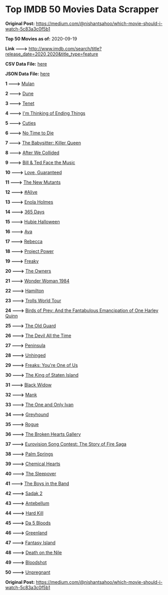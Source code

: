# Top IMDB 50 Movies Data Scrapper

**Original Post:** https://medium.com/@nishantsahoo/which-movie-should-i-watch-5c83a3c0f5b1

**Top 50 Movies as of:** 2020-09-19

**Link --->** http://www.imdb.com/search/title?release_date=2020,2020&title_type=feature

**CSV Data File:** [here](/Data/data.csv)

**JSON Data File:** [here](/Data/data.json)

**1 --->** [Mulan](https://www.imdb.com/title/tt4566758/?ref_=adv_li_tt)

**2 --->** [Dune](https://www.imdb.com/title/tt1160419/?ref_=adv_li_tt)

**3 --->** [Tenet](https://www.imdb.com/title/tt6723592/?ref_=adv_li_tt)

**4 --->** [I'm Thinking of Ending Things](https://www.imdb.com/title/tt7939766/?ref_=adv_li_tt)

**5 --->** [Cuties](https://www.imdb.com/title/tt9196192/?ref_=adv_li_tt)

**6 --->** [No Time to Die](https://www.imdb.com/title/tt2382320/?ref_=adv_li_tt)

**7 --->** [The Babysitter: Killer Queen](https://www.imdb.com/title/tt11024272/?ref_=adv_li_tt)

**8 --->** [After We Collided](https://www.imdb.com/title/tt10362466/?ref_=adv_li_tt)

**9 --->** [Bill & Ted Face the Music](https://www.imdb.com/title/tt1086064/?ref_=adv_li_tt)

**10 --->** [Love, Guaranteed](https://www.imdb.com/title/tt11100856/?ref_=adv_li_tt)

**11 --->** [The New Mutants](https://www.imdb.com/title/tt4682266/?ref_=adv_li_tt)

**12 --->** [#Alive](https://www.imdb.com/title/tt10620868/?ref_=adv_li_tt)

**13 --->** [Enola Holmes](https://www.imdb.com/title/tt7846844/?ref_=adv_li_tt)

**14 --->** [365 Days](https://www.imdb.com/title/tt10886166/?ref_=adv_li_tt)

**15 --->** [Hubie Halloween](https://www.imdb.com/title/tt10682266/?ref_=adv_li_tt)

**16 --->** [Ava](https://www.imdb.com/title/tt8784956/?ref_=adv_li_tt)

**17 --->** [Rebecca](https://www.imdb.com/title/tt2235695/?ref_=adv_li_tt)

**18 --->** [Project Power](https://www.imdb.com/title/tt7550000/?ref_=adv_li_tt)

**19 --->** [Freaky](https://www.imdb.com/title/tt10919380/?ref_=adv_li_tt)

**20 --->** [The Owners](https://www.imdb.com/title/tt9806370/?ref_=adv_li_tt)

**21 --->** [Wonder Woman 1984](https://www.imdb.com/title/tt7126948/?ref_=adv_li_tt)

**22 --->** [Hamilton](https://www.imdb.com/title/tt8503618/?ref_=adv_li_tt)

**23 --->** [Trolls World Tour](https://www.imdb.com/title/tt6587640/?ref_=adv_li_tt)

**24 --->** [Birds of Prey: And the Fantabulous Emancipation of One Harley Quinn](https://www.imdb.com/title/tt7713068/?ref_=adv_li_tt)

**25 --->** [The Old Guard](https://www.imdb.com/title/tt7556122/?ref_=adv_li_tt)

**26 --->** [The Devil All the Time](https://www.imdb.com/title/tt7395114/?ref_=adv_li_tt)

**27 --->** [Peninsula](https://www.imdb.com/title/tt8850222/?ref_=adv_li_tt)

**28 --->** [Unhinged](https://www.imdb.com/title/tt10059518/?ref_=adv_li_tt)

**29 --->** [Freaks: You're One of Us](https://www.imdb.com/title/tt12875782/?ref_=adv_li_tt)

**30 --->** [The King of Staten Island](https://www.imdb.com/title/tt9686708/?ref_=adv_li_tt)

**31 --->** [Black Widow](https://www.imdb.com/title/tt3480822/?ref_=adv_li_tt)

**32 --->** [Mank](https://www.imdb.com/title/tt10618286/?ref_=adv_li_tt)

**33 --->** [The One and Only Ivan](https://www.imdb.com/title/tt3661394/?ref_=adv_li_tt)

**34 --->** [Greyhound](https://www.imdb.com/title/tt6048922/?ref_=adv_li_tt)

**35 --->** [Rogue](https://www.imdb.com/title/tt11576124/?ref_=adv_li_tt)

**36 --->** [The Broken Hearts Gallery](https://www.imdb.com/title/tt2140571/?ref_=adv_li_tt)

**37 --->** [Eurovision Song Contest: The Story of Fire Saga](https://www.imdb.com/title/tt8580274/?ref_=adv_li_tt)

**38 --->** [Palm Springs](https://www.imdb.com/title/tt9484998/?ref_=adv_li_tt)

**39 --->** [Chemical Hearts](https://www.imdb.com/title/tt5843876/?ref_=adv_li_tt)

**40 --->** [The Sleepover](https://www.imdb.com/title/tt10888708/?ref_=adv_li_tt)

**41 --->** [The Boys in the Band](https://www.imdb.com/title/tt10199914/?ref_=adv_li_tt)

**42 --->** [Sadak 2](https://www.imdb.com/title/tt7886848/?ref_=adv_li_tt)

**43 --->** [Antebellum](https://www.imdb.com/title/tt10065694/?ref_=adv_li_tt)

**44 --->** [Hard Kill](https://www.imdb.com/title/tt11656172/?ref_=adv_li_tt)

**45 --->** [Da 5 Bloods](https://www.imdb.com/title/tt9777644/?ref_=adv_li_tt)

**46 --->** [Greenland](https://www.imdb.com/title/tt7737786/?ref_=adv_li_tt)

**47 --->** [Fantasy Island](https://www.imdb.com/title/tt0983946/?ref_=adv_li_tt)

**48 --->** [Death on the Nile](https://www.imdb.com/title/tt7657566/?ref_=adv_li_tt)

**49 --->** [Bloodshot](https://www.imdb.com/title/tt1634106/?ref_=adv_li_tt)

**50 --->** [Unpregnant](https://www.imdb.com/title/tt10556022/?ref_=adv_li_tt)

**Original Post:** https://medium.com/@nishantsahoo/which-movie-should-i-watch-5c83a3c0f5b1

